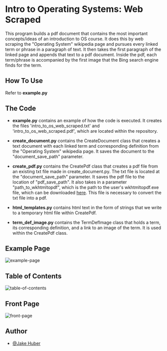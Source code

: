 # Intro to Operating Systems: Web Scraped 

This program builds a pdf document that contains the most important concepts/ideas of an introduction to OS course. 
It does this by web scraping the "Operating System" wikipedia page and pursues every linked term or phrase in a paragraph of text. It then takes the first paragraph of the linked page and appends that text to a pdf document. Inside the pdf, each term/phrase is accompanied by the first image that the Bing search engine finds for the term. 

## How To Use 

Refer to **example.py** 

## The Code

* **example.py** contains an example of how the code is executed. It creates the files 'intro_to_os_web_scraped.txt' and 'intro_to_os_web_scraped.pdf', which are located within the repository. 

* **create_document.py** contains the CreateDocument class that creates a text document with each linked term and corresponding definition from the "Operating System" wikipedia page. It saves the document to the "document_save_path" parameter. 

* **create_pdf.py** contains the CreatePdf class that creates a pdf file from an existing txt file made in create_document.py. The txt file is located at the "document_save_path" parameter. It saves the pdf file to the location of "pdf_save_path". It also takes in a parameter "path_to_wkhtmltopdf", which is the path to the user's wkhtmltopdf.exe file, which can be downloaded [here](https://wkhtmltopdf.org/). This file is necessary to convert the txt file into a pdf. 

* **html_templates.py** contains html text in the form of strings that we write to a temporary html file within CreatePdf. 

* **term_def_image.py** contains the TermDefImage class that holds a term, its corresponding definition, and a link to an image of the term. It is used within the CreatePdf class.

## Example Page

![example-page](https://user-images.githubusercontent.com/68114979/222795978-6e03d425-8411-4f37-aeed-97cb774c8745.png)

## Table of Contents 

![table-of-contents](https://user-images.githubusercontent.com/68114979/222943846-2099e100-97f9-49ce-9aff-a161c07a0793.png)

## Front Page

![front-page](https://user-images.githubusercontent.com/68114979/222943840-c7dbf7b2-6523-47e9-9432-66cb532d110f.png)

## Author

- [@Jake Huber](https://www.github.com/jakeahuber)